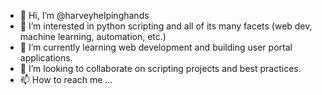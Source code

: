 - 👋 Hi, I’m @harveyhelpinghands
- 👀 I’m interested in python scripting and all of its many facets (web dev, machine learning, automation, etc.)
- 🌱 I’m currently learning web development and building user portal applications.
- 💞️ I’m looking to collaborate on scripting projects and best practices. 
- 📫 How to reach me ...

<!---
harveyhelpinghands/harveyhelpinghands is a ✨ special ✨ repository because its `README.md` (this file) appears on your GitHub profile.
You can click the Preview link to take a look at your changes.
--->

